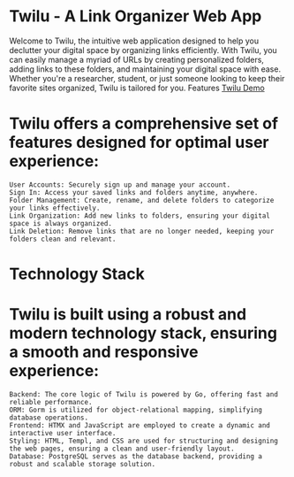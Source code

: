 # Twilu - A Link Organizer Web App

Welcome to Twilu, the intuitive web application designed to help you declutter your digital space by organizing links efficiently. With Twilu, you can easily manage a myriad of URLs by creating personalized folders, adding links to these folders, and maintaining your digital space with ease. Whether you're a researcher, student, or just someone looking to keep their favorite sites organized, Twilu is tailored for you.
Features
[Twilu Demo](https://www.loom.com/share/7179132c5d1c475b9da83d39d5d32f91)

# Twilu offers a comprehensive set of features designed for optimal user experience:

    User Accounts: Securely sign up and manage your account.
    Sign In: Access your saved links and folders anytime, anywhere.
    Folder Management: Create, rename, and delete folders to categorize your links effectively.
    Link Organization: Add new links to folders, ensuring your digital space is always organized.
    Link Deletion: Remove links that are no longer needed, keeping your folders clean and relevant.

# Technology Stack

# Twilu is built using a robust and modern technology stack, ensuring a smooth and responsive experience:

    Backend: The core logic of Twilu is powered by Go, offering fast and reliable performance.
    ORM: Gorm is utilized for object-relational mapping, simplifying database operations.
    Frontend: HTMX and JavaScript are employed to create a dynamic and interactive user interface.
    Styling: HTML, Templ, and CSS are used for structuring and designing the web pages, ensuring a clean and user-friendly layout.
    Database: PostgreSQL serves as the database backend, providing a robust and scalable storage solution.
